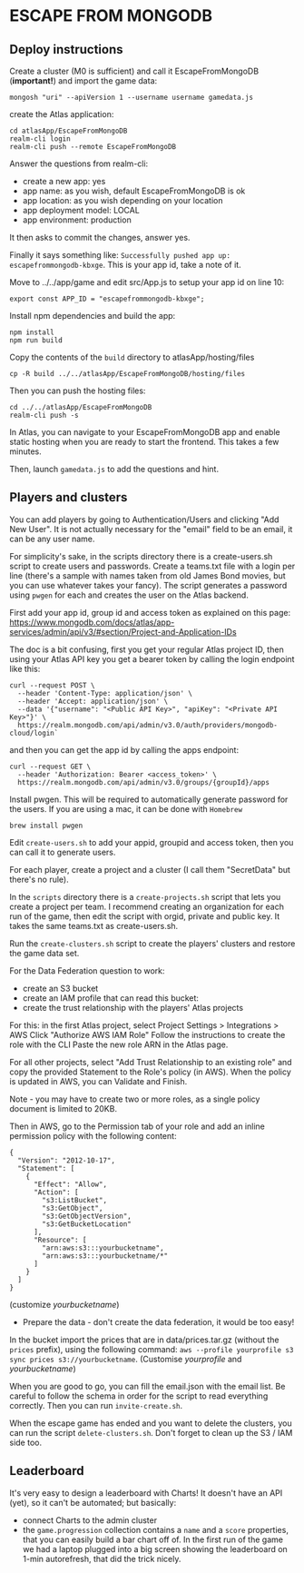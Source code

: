 ESCAPE FROM MONGODB
===================

## Deploy instructions

Create a cluster (M0 is sufficient) and call it EscapeFromMongoDB (__important!__) and import the game data:

`mongosh "uri" --apiVersion 1 --username username gamedata.js`

create the Atlas application:

```
cd atlasApp/EscapeFromMongoDB
realm-cli login
realm-cli push --remote EscapeFromMongoDB
```

Answer the questions from realm-cli:
- create a new app: yes
- app name: as you wish, default EscapeFromMongoDB is ok
- app location: as you wish depending on your location
- app deployment model: LOCAL
- app environment: production

It then asks to commit the changes, answer yes.

Finally it says something like: `Successfully pushed app up: escapefrommongodb-kbxge`. This is your app id, take a note of it.

Move to ../../app/game and edit src/App.js to setup your app id on line 10:

`export const APP_ID = "escapefrommongodb-kbxge";`

Install npm dependencies and build the app:

```
npm install
npm run build
```

Copy the contents of the `build` directory to atlasApp/hosting/files

```
cp -R build ../../atlasApp/EscapeFromMongoDB/hosting/files
```

Then you can push the hosting files:

```
cd ../../atlasApp/EscapeFromMongoDB
realm-cli push -s
```

In Atlas, you can navigate to your EscapeFromMongoDB app and enable static hosting when you are ready to start the frontend. This takes a few minutes.

Then, launch `gamedata.js` to add the questions and hint.

## Players and clusters

You can add players by going to Authentication/Users and clicking "Add New User". It is not actually necessary for the "email" field to be an email, it can be any user name.

For simplicity's sake, in the scripts directory there is a create-users.sh script to create users and passwords. Create a teams.txt file with a login per line (there's a sample with names taken from old James Bond movies, but you can use whatever takes your fancy). The script generates a password using `pwgen` for each and creates the user on the Atlas backend.

First add your app id, group id and access token as explained on this page: https://www.mongodb.com/docs/atlas/app-services/admin/api/v3/#section/Project-and-Application-IDs

The doc is a bit confusing, first you get your regular Atlas project ID, then using your Atlas API key you get a bearer token by calling the login endpoint like this:
```
curl --request POST \
  --header 'Content-Type: application/json' \
  --header 'Accept: application/json' \
  --data '{"username": "<Public API Key>", "apiKey": "<Private API Key>"}' \
  https://realm.mongodb.com/api/admin/v3.0/auth/providers/mongodb-cloud/login` 
```

and then you can get the app id by calling the apps endpoint:

```
curl --request GET \
  --header 'Authorization: Bearer <access_token>' \
  https://realm.mongodb.com/api/admin/v3.0/groups/{groupId}/apps
```

Install pwgen. This will be required to automatically generate password for the users. If you are using a mac, it can be done with `Homebrew`

```
brew install pwgen
```

Edit `create-users.sh` to add your appid, groupid and access token, then you can call it to generate users.


For each player, create a project and a cluster (I call them "SecretData" but there's no rule).

In the `scripts` directory there is a `create-projects.sh` script that lets you create a project per team. I recommend creating an organization for each run of the game, then edit the script with orgid, private and public key. It takes the same teams.txt as create-users.sh.

Run the `create-clusters.sh` script to create the players' clusters and restore the game data set.

For the Data Federation question to work:
- create an S3 bucket
- create an IAM profile that can read this bucket:
- create the trust relationship with the players' Atlas projects

For this: in the first Atlas project, select Project Settings > Integrations > AWS
Click "Authorize AWS IAM Role"
Follow the instructions to create the role with the CLI
Paste the new role ARN in the Atlas page.

For all other projects, select "Add Trust Relationship to an existing role" and copy the provided Statement to the Role's policy (in AWS). When the policy is updated in AWS, you can Validate and Finish.

Note - you may have to create two or more roles, as a single policy document is limited to 20KB.

Then in AWS, go to the Permission tab of your role and add an inline permission policy with the following content:

```
{
  "Version": "2012-10-17",
  "Statement": [
    {
      "Effect": "Allow",
      "Action": [
        "s3:ListBucket",
        "s3:GetObject",
        "s3:GetObjectVersion",
        "s3:GetBucketLocation"
      ],
      "Resource": [
        "arn:aws:s3:::yourbucketname",
        "arn:aws:s3:::yourbucketname/*"
      ]
    }
  ]
}
```

(customize _yourbucketname_)

- Prepare the data - don't create the data federation, it would be too easy!

In the bucket import the prices that are in data/prices.tar.gz (without the `prices` prefix), using the following command: `aws --profile yourprofile s3 sync prices s3://yourbucketname`. (Customise _yourprofile_ and _yourbucketname_)

When you are good to go, you can fill the email.json with the email list. Be careful to follow the schema in order for the script to read everything correctly.
Then you can run `invite-create.sh`.

When the escape game has ended and you want to delete the clusters, you can run the script `delete-clusters.sh`. Don't forget to clean up the S3 / IAM side too.

## Leaderboard

It's very easy to design a leaderboard with Charts! It doesn't have an API (yet), so it can't be automated; but basically:
- connect Charts to the admin cluster
- the `game.progression` collection contains a `name` and a `score` properties, that you can easily build a bar chart off of. In the first run of the game we had a laptop plugged into a big screen showing the leaderboard on 1-min autorefresh, that did the trick nicely.
